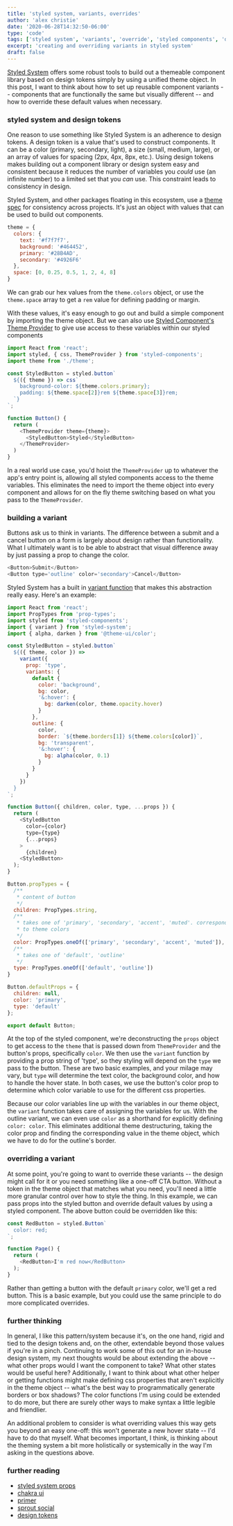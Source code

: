 ```yaml
---
title: 'styled system, variants, overrides'
author: 'alex christie'
date: '2020-06-28T14:32:50-06:00'
type: 'code'
tags: ['styled system', 'variants', 'override', 'styled components', 'design system']
excerpt: 'creating and overriding variants in styled system'
draft: false
---
```

[Styled System](https://styled-system.com/) offers some robust tools to build out a themeable component library based on design tokens simply by using a unified theme object. In this post, I want to think about how to set up reusable component variants -- components that are functionally the same but visually different -- and how to override these default values when necessary.

### styled system and design tokens

One reason to use something like Styled System is an adherence to design tokens. A design token is a value that's used to construct components. It can be a color (primary, secondary, light), a size (small, medium, large), or an array of values for spacing (2px, 4px, 8px, etc.). Using design tokens makes building out a component library or design system easy and consistent because it reduces the number of variables you _could_ use (an infinite number) to a limited set that you _can_ use. This constraint leads to consistency in design.

Styled System, and other packages floating in this ecosystem, use a [theme spec](https://system-ui.com/theme/) for consistency across projects. It's just an object with values that can be used to build out components.

```js
theme = {
  colors: {
    text: '#f7f7f7',
    background: '#464452',
    primary: '#28B4AD',
    secondary: '#4926F6'
  },
  space: [0, 0.25, 0.5, 1, 2, 4, 8]
}
```

We can grab our hex values from the `theme.colors` object, or use the `theme.space` array to get a `rem` value for defining padding or margin.

With these values, it's easy enough to go out and build a simple component by importing the theme object. But we can also use [Styled Component's Theme Provider](https://styled-components.com/docs/advanced#theming) to give use access to these variables within our styled components

```js
import React from 'react';
import styled, { css, ThemeProvider } from 'styled-components';
import theme from './theme';

const StyledButton = styled.button`
  ${({ theme }) => css`
    background-color: ${theme.colors.primary};
    padding: ${theme.space[2]}rem ${theme.space[3]}rem;
  `}
`;

function Button() {
  return (
    <ThemeProvider theme={theme}>
      <StyledButton>Styled</StyledButton>
    </ThemeProvider>
  )
}
```

In a real world use case, you'd hoist the `ThemeProvider` up to whatever the app's entry point is, allowing all styled components access to the theme variables. This eliminates the need to import the theme object into every component and allows for on the fly theme switching based on what you pass to the `ThemeProvider`.

### building a variant

Buttons ask us to think in variants. The difference between a submit and a cancel button on a form is largely about design rather than functionality. What I ultimately want is to be able to abstract that visual difference away by just passing a prop to change the color.

```js
<Button>Submit</Button>
<Button type='outline' color='secondary'>Cancel</Button>
```

Styled System has a built in [variant function](https://styled-system.com/variants/) that makes this abstraction really easy. Here's an example:

```js
import React from 'react';
import PropTypes from 'prop-types';
import styled from 'styled-components';
import { variant } from 'styled-system';
import { alpha, darken } from '@theme-ui/color';

const StyledButton = styled.button`
  ${({ theme, color }) =>
    variant({
      prop: 'type',
      variants: {
        default {
          color: 'background',
          bg: color,
          '&:hover': {
            bg: darken(color, theme.opacity.hover)
          }
        },
        outline: {
          color,
          border: `${theme.borders[1]} ${theme.colors[color]}`,
          bg: 'transparent',
          '&:hover': {
            bg: alpha(color, 0.1)
          }
        }
      }
    })
  }
`;

function Button({ children, color, type, ...props }) {
  return (
    <StyledButton
      color={color}
      type={type}
      {...props}
    >
      {children}
    <StyledButton>
  );
}

Button.propTypes = {
  /**
   * content of button
   */
  children: PropTypes.string,
  /**
   * takes one of 'primary', 'secondary', 'accent', 'muted'. corresponds
   * to theme colors
   */
  color: PropTypes.oneOf(['primary', 'secondary', 'accent', 'muted']),
  /**
   * takes one of 'default', 'outline'
   */
  type: PropTypes.oneOf(['default', 'outline'])
}

Button.defaultProps = {
  children: null,
  color: 'primary',
  type: 'default'
};

export default Button;

```

At the top of the styled component, we're deconstructing the `props` object to get access to the `theme` that is passed down from `ThemeProvider` and the button's props, specifically `color`. We then use the `variant` function by providing a prop string of 'type', so they styling will depend on the `type` we pass to the button. These are two basic examples, and your milage may vary, but `type` will determine the text color, the background color, and how to handle the hover state. In both cases, we use the button's color prop to determine which color variable to use for the different css properties.

Because our color variables line up with the variables in our theme object, the `variant` function takes care of assigning the variables for us. With the outline variant, we can even use `color` as a shorthand for explicitly defining `color: color`. This eliminates additional theme destructuring, taking the color prop and finding the corresponding value in the theme object, which we have to do for the outline's border.

### overriding a variant

At some point, you're going to want to override these variants -- the design might call for it or you need something like a one-off CTA button. Without a token in the theme object that matches what you need, you'll need a little more granular control over how to style the thing. In this example, we can pass props into the styled button and override default values by using a styled component. The above button could be overridden like this:

```js
const RedButton = styled.Button`
  color: red;
`;

function Page() {
  return (
    <RedButton>I'm red now</RedButton>
  );
}
```

Rather than getting a button with the default `primary` color, we'll get a red button. This is a basic example, but you could use the same principle to do more complicated overrides.

### further thinking

In general, I like this pattern/system because it's, on the one hand, rigid and tied to the design tokens and, on the other, extendable beyond those values if you're in a pinch. Continuing to work some of this out for an in-house design system, my next thoughts would be about extending the above -- what other props would I want the component to take? What other states would be useful here? Additionally, I want to think about what other helper or getting functions might make defining css properties that aren't explicitly in the theme object -- what's the best way to programmatically generate borders or box shadows? The color functions I'm using could be extended to do more, but there are surely other ways to make syntax a little legible and friendlier.

An additional problem to consider is what overriding values this way gets you beyond an easy one-off: this won't generate a new hover state -- I'd have to do that myself. What becomes important, I think, is thinking about the theming system a bit more holistically or systemically in the way I'm asking in the questions above.

### further reading

- [styled system props](https://github.com/styled-system/styled-system/blob/master/docs/table.md#core)
- [chakra ui](https://chakra-ui.com/style-props)
- [primer](https://primer.style/components/system-props)
- [sprout social](https://seeds.sproutsocial.com/components/system-props)
- [design tokens](https://www.erikverweij.dev/blog/manage-design-tokens-with-typescript-and-styled-components/)
